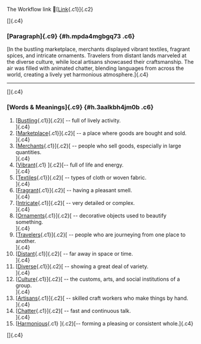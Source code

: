 The Workflow link
👏[[Link](https://www.google.com/url?q=http://www.google.com&sa=D&source=editors&ust=1759192690774862&usg=AOvVaw3SP4ZViUVd52j2mO8R5Khd){.c1}]{.c2}

[]{.c4}

### [Paragraph]{.c9} {#h.mpda4mgbgq73 .c6}

[In the bustling marketplace, merchants displayed vibrant textiles,
fragrant spices, and intricate ornaments. Travelers from distant lands
marveled at the diverse culture, while local artisans showcased their
craftsmanship. The air was filled with animated chatter, blending
languages from across the world, creating a lively yet harmonious
atmosphere.]{.c4}

------------------------------------------------------------------------

[]{.c4}

### [Words & Meanings]{.c9} {#h.3aalkbh4jm0b .c6}

1.  [[Bustling](https://www.google.com/url?q=http://www.google.com&sa=D&source=editors&ust=1759192690776194&usg=AOvVaw3xgk5sXP1BRZuqAawSTnEY){.c1}]{.c2}[ --
    full of lively activity.\
    ]{.c4}
2.  [[Marketplace](https://www.google.com/url?q=http://www.google.com&sa=D&source=editors&ust=1759192690776509&usg=AOvVaw1usn6d6ctZDzudAgicJOJT){.c1}]{.c2}[ --
    a place where goods are bought and sold.\
    ]{.c4}
3.  [[Merchants](https://www.google.com/url?q=http://www.google.com&sa=D&source=editors&ust=1759192690776825&usg=AOvVaw0V6zSk0zfbxGwt69SFe-Pg){.c1}]{.c2}[ --
    people who sell goods, especially in large quantities.\
    ]{.c4}
4.  [[Vibrant](https://www.google.com/url?q=http://www.google.com&sa=D&source=editors&ust=1759192690777111&usg=AOvVaw01iieYBMSYA6N_UTLynOul){.c1}
    ]{.c2}[-- full of life and energy.\
    ]{.c4}
5.  [[Textiles](https://www.google.com/url?q=http://www.google.com&sa=D&source=editors&ust=1759192690777346&usg=AOvVaw0I9QgWZ4HvKnHxEDZXuEYI){.c1}]{.c2}[ --
    types of cloth or woven fabric.\
    ]{.c4}
6.  [[Fragrant](https://www.google.com/url?q=http://www.google.com&sa=D&source=editors&ust=1759192690777554&usg=AOvVaw2AvKzqiZzRgRj5L6KZgadc){.c1}]{.c2}[ --
    having a pleasant smell.\
    ]{.c4}
7.  [[Intricate](https://www.google.com/url?q=http://www.google.com&sa=D&source=editors&ust=1759192690777726&usg=AOvVaw0RSNKKkkIgQJawKDNfp3u3){.c1}]{.c2}[ --
    very detailed or complex.\
    ]{.c4}
8.  [[Ornaments](https://www.google.com/url?q=http://www.google.com&sa=D&source=editors&ust=1759192690777907&usg=AOvVaw2fKc6QZqEAEZudvRSiZFyf){.c1}]{.c2}[ --
    decorative objects used to beautify something.\
    ]{.c4}
9.  [[Travelers](https://www.google.com/url?q=http://www.google.com&sa=D&source=editors&ust=1759192690778102&usg=AOvVaw3sSjp6bS2tib5OmoWH2dEI){.c1}]{.c2}[ --
    people who are journeying from one place to another.\
    ]{.c4}
10. [[Distant](https://www.google.com/url?q=http://www.google.com&sa=D&source=editors&ust=1759192690778360&usg=AOvVaw1rixorwVrAPUlR4jvfLzub){.c1}]{.c2}[ --
    far away in space or time.\
    ]{.c4}
11. [[Diverse](https://www.google.com/url?q=http://www.google.com&sa=D&source=editors&ust=1759192690778599&usg=AOvVaw2C1oUURJTLL1iXen52ltEY){.c1}]{.c2}[ --
    showing a great deal of variety.\
    ]{.c4}
12. [[Culture](https://www.google.com/url?q=http://www.google.com&sa=D&source=editors&ust=1759192690778811&usg=AOvVaw3Xshl9ZUhLMsLi-jE_NEz9){.c1}]{.c2}[ --
    the customs, arts, and social institutions of a group.\
    ]{.c4}
13. [[Artisans](https://www.google.com/url?q=http://www.google.com&sa=D&source=editors&ust=1759192690779060&usg=AOvVaw1QGLGoKPl53sIUSlnd_cZc){.c1}]{.c2}[ --
    skilled craft workers who make things by hand.\
    ]{.c4}
14. [[Chatter](https://www.google.com/url?q=http://www.google.com&sa=D&source=editors&ust=1759192690779269&usg=AOvVaw1cZjQ864WBrm2_K8Nu9UB5){.c1}]{.c2}[ --
    fast and continuous talk.\
    ]{.c4}
15. [[Harmonious](https://www.google.com/url?q=http://www.google.com&sa=D&source=editors&ust=1759192690779447&usg=AOvVaw23tuFdvLOfd9U5hTYHGG7l){.c1}
    ]{.c2}[-- forming a pleasing or consistent whole.]{.c4}

[]{.c4}
